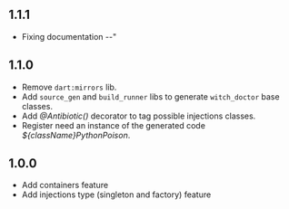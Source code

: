 ## 1.1.1

- Fixing documentation --"

## 1.1.0

- Remove `dart:mirrors` lib.
- Add `source_gen` and `build_runner` libs to generate `witch_doctor` base classes.
- Add _@Antibiotic()_ decorator to tag possible injections classes.
- Register need an instance of the generated code _${className}PythonPoison_.

## 1.0.0

- Add containers feature
- Add injections type (singleton and factory) feature
